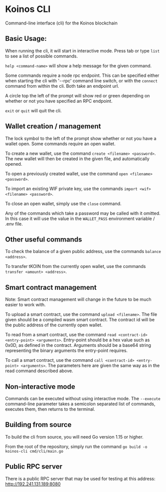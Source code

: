 # Koinos CLI

Command-line interface (cli) for the Koinos blockchain

## Basic Usage:

When running the cli, it will start in interactive mode. Press tab or type `list` to see a list of possible commands.

`help <command-name>` will show a help message for the given command.

Some commands require a node rpc endpoint. This can be specified either when starting the cli with '--rpc' command line switch, or with the `connect` command from within the cli. Both take an endpoint url.

A circle top the left of the prompt will show red or green depending on whether or not you have specified an RPC endpoint.

`exit` or `quit` will quit the cli.

## Wallet creation / management

The lock symbol to the left of the prompt show whether or not you have a wallet open. Some commands require an open wallet.

To create a new wallet, use the command `create <filename> <password>`. The new wallet will then be created in the given file, and automatically opened.

To open a previously created wallet, use the command `open <filename> <password>`.

To import an existing WIF private key, use the commands `import <wif> <filename> <password>`.

To close an open wallet, simply use the `close` command.

Any of the commands which take a password may be called with it omitted. In this case it will use the value in the `WALLET_PASS` environment variable / .env file.

## Other useful commands

To check the balance of a given public address, use the commands `balance <address>`.

To transfer tKOIN from the currently open wallet, use the commands `transfer <amount> <address>`.

## Smart contract management

Note: Smart contract management will change in the future to be much easier to work with.

To upload a smart contract, use the command `upload <filename>`. The file given should be a compiled wasm smart contract. The contract id will be the public address of the currently open wallet.

To read from a smart contract, use the command `read <contract-id> <entry-point> <arguments>`. Entry-point should be a hex value such as 0x0D, as defined in the contract. Arguments should be a base64 string representing the binary arguments the entry-point requires.

To call a smart contract, use the command `call <contract-id> <entry-point> <arguments>`. The parameters here are given the same way as in the read command described above.

## Non-interactive mode

Commands can be executed without using interactive mode. The `--execute` command-line parameter takes a semicolon separated list of commands, executes them, then returns to the terminal.

## Building from source

To build the cli from source, you will need Go version 1.15 or higher.

From the root of the repository, simply run the command `go build -o koinos-cli cmd/cli/main.go`

## Public RPC server

There is a public RPC server that may be used for testing at this address: http://192.241.131.189:8080